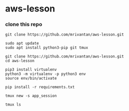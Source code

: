 # aws-lesson

### clone this repo
```
git clone https://github.com/mrivantan/aws-lesson.git
```



```
sudo apt update
sudo apt install python3-pip git tmux
```


```
git clone https://github.com/mrivantan/aws-lesson.git
cd aws-lesson
```

```
pip3 install virtualenv
python3 -m virtualenv -p python3 env
source env/bin/activate
```

```
pip install -r requirements.txt
```

```
tmux new -s app_session
```

```
tmux ls
```